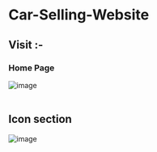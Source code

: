 # Car-Selling-Website

## Visit :-

### Home Page 
![image](https://github.com/Janith-Sandamal/Car-Selling-Website/assets/78975250/8207b231-fa10-4a4f-9b5b-da6c71598fbd)
<br><br>
## Icon section
![image](https://github.com/Janith-Sandamal/Car-Selling-Website/assets/78975250/ca5ff07f-a2c8-45cb-acb9-940ae130fd38)


